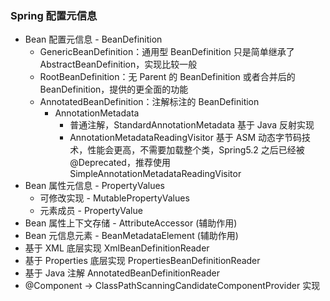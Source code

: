 ### Spring 配置元信息
 - Bean 配置元信息 - BeanDefinition
   - GenericBeanDefinition：通用型 BeanDefinition 只是简单继承了 AbstractBeanDefinition，实现比较一般
   - RootBeanDefinition：无 Parent 的 BeanDefinition 或者合并后的 BeanDefinition，提供的更全面的功能
   - AnnotatedBeanDefinition：注解标注的 BeanDefinition
     - AnnotationMetadata
       - 普通注解，StandardAnnotationMetadata 基于 Java 反射实现
       - AnnotationMetadataReadingVisitor 基于 ASM 动态字节码技术，性能会更高，不需要加载整个类，Spring5.2 之后已经被 @Deprecated，推荐使用 
       SimpleAnnotationMetadataReadingVisitor
 - Bean 属性元信息 - PropertyValues
   - 可修改实现 - MutablePropertyValues
   - 元素成员 - PropertyValue
 - Bean 属性上下文存储 - AttributeAccessor (辅助作用)
 - Bean 元信息元素 - BeanMetadataElement (辅助作用)
 - 基于 XML 底层实现 XmlBeanDefinitionReader
 - 基于 Properties 底层实现 PropertiesBeanDefinitionReader
 - 基于 Java 注解 AnnotatedBeanDefinitionReader
 - @Component -> ClassPathScanningCandidateComponentProvider 实现 